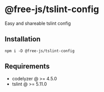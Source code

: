 # @free-js/tslint-config

Easy and shareable tslint config

## Installation

`npm i -D @free-js/tslint-config`

## Requirements

-   codelyzer @ >= 4.5.0
-   tslint @ >= 5.11.0
